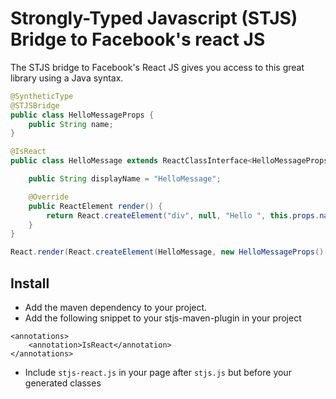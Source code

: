 Strongly-Typed Javascript (STJS) Bridge to Facebook's react JS
================================

The STJS bridge to Facebook's React JS gives you access to this great library using a Java syntax.

```java
@SyntheticType
@STJSBridge
public class HelloMessageProps {
    public String name;
}

@IsReact
public class HelloMessage extends ReactClassInterface<HelloMessageProps, Object> {

    public String displayName = "HelloMessage";

    @Override
    public ReactElement render() {
        return React.createElement("div", null, "Hello ", this.props.name);
    }
}

React.render(React.createElement(HelloMessage, new HelloMessageProps() {{ name = "John"; }}), document.getElementById("reactContainer"));
```

## Install

- Add the maven dependency to your project.
- Add the following snippet to your stjs-maven-plugin in your project

```
<annotations>
    <annotation>IsReact</annotation>
</annotations>
```

- Include `stjs-react.js` in your page after `stjs.js` but before your generated classes
